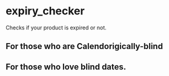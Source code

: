 # expiry_checker
Checks if your product is expired or not.<br>

## For those who are Calendorigically-blind <br>
## For those who love blind dates.
